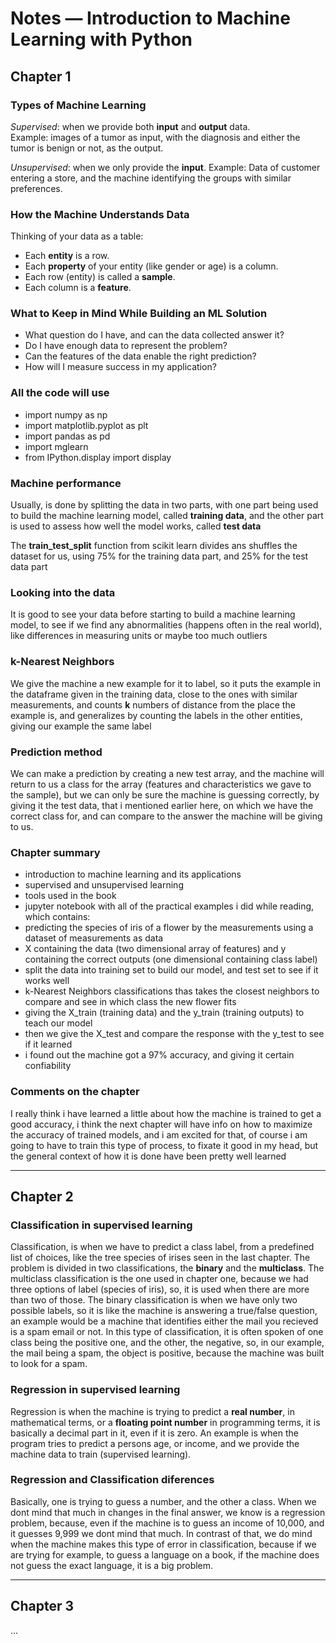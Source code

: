 # Notes — Introduction to Machine Learning with Python

## Chapter 1

### Types of Machine Learning
*Supervised*: when we provide both **input** and **output** data.  
Example: images of a tumor as input, with the diagnosis and either the tumor is benign or not, as the output.

*Unsupervised*: when we only provide the **input**.
Example: Data of customer entering a store, and the machine identifying the groups with similar preferences.

### How the Machine Understands Data
Thinking of your data as a table:  
- Each **entity** is a row.  
- Each **property** of your entity (like gender or age) is a column.  
- Each row (entity) is called a **sample**.  
- Each column is a **feature**.


### What to Keep in Mind While Building an ML Solution
- What question do I have, and can the data collected answer it?  
- Do I have enough data to represent the problem?  
- Can the features of the data enable the right prediction?  
- How will I measure success in my application?

### All the code will use
- import numpy as np
- import matplotlib.pyplot as plt
- import pandas as pd
- import mglearn
- from IPython.display import display

### Machine performance
Usually, is done by splitting the data in two parts, with one part being
used to build the machine learning model, called **training data**, and 
the other part is used to assess how well the model works, called **test data**

The **train_test_split** function from scikit learn divides ans shuffles the
dataset for us, using 75% for the training data part, and 25% for the test data part

### Looking into the data
It is good to see your data before starting to build a machine learning model, to see
if we find any abnormalities (happens often in the real world), like differences in 
measuring units or maybe too much outliers

### k-Nearest Neighbors
We give the machine a new example for it to label, so it puts the example in the dataframe
given in the training data, close to the ones with similar measurements, and counts **k**
numbers of distance from the place the example is, and generalizes by counting the labels in
the other entities, giving our example the same label

### Prediction method
We can make a prediction by creating a new test array, and the machine will return to us a class
for the array (features and characteristics we gave to the sample), but we can only be sure the machine
is guessing correctly, by giving it the test data, that i mentioned earlier here, on which we have the correct
class for, and can compare to the answer the machine will be giving to us.


### Chapter summary
- introduction to machine learning and its applications
- supervised and unsupervised learning
- tools used in the book 
- jupyter notebook with all of the practical examples i did while reading, which contains:
- predicting the species of iris of a flower by the measurements using a dataset of measurements as data
- X containing the data (two dimensional array of features) and y containing the correct outputs (one dimensional containing class label)
- split the data into training set to build our model, and test set to see if it works well
- k-Nearest Neighbors classifications thas takes the closest neighbors to compare and see in which class the new flower fits
- giving the X_train (training data) and the y_train (training outputs) to teach our model
- then we give the X_test and compare the response with the y_test to see if it learned
- i found out the machine got a 97% accuracy, and giving it certain confiability

### Comments on the chapter
I really think i have learned a little about how the machine is trained to get a good accuracy, i think the next chapter will have
info on how to maximize the accuracy of trained models, and i am excited for that, of course i am going to have to train this type of
process, to fixate it good in my head, but the general context of how it is done have been pretty well learned

---

## Chapter 2

### Classification in supervised learning
Classification, is when we have to predict a class label, from a predefined list of
choices, like the tree species of irises seen in the last chapter. The problem is divided in two classifications, the **binary** and the **multiclass**.
The multiclass classification is the one used in chapter one, because we had three options of label (species of iris), so, it is used when there 
are more than two of those.
The binary classification is when we have only two possible labels, so it is like the machine is answering a true/false question, an example would be
a machine that identifies either the mail you recieved is a spam email or not. In this type of classification, it is often spoken of one class being 
the positive one, and the other, the negative, so, in our example, the mail being a spam, the object is positive, because the machine was built to look 
for a spam.

### Regression in supervised learning
Regression is when the machine is trying to predict a **real number**, in mathematical terms, or a **floating point number** in programming terms, it is 
basically a decimal part in it, even if it is zero. An example is when the program tries to predict a persons age, or income, and we provide the machine 
data to train (supervised learning). 

### Regression and Classification diferences
Basically, one is trying to guess a number, and the other a class. When we dont mind that much in changes in the final answer, we know is a regression problem,
because, even if the machine is to guess an income of 10,000, and it guesses 9,999 we dont mind that much. In contrast of that, we do mind when the machine 
makes this type of error in classification, because if we are trying for example, to guess a language on a book, if the machine does not guess the exact language,
it is a big problem.


---

## Chapter 3

...

